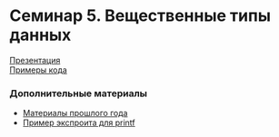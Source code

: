 # Семинар 5. Вещественные типы данных

[Презентация](https://dbeliakov.github.io/hse-os-2018/seminars/05/slides/)  
[Примеры кода](code)  

### Дополнительные материалы
* [Материалы прошлого года](https://github.com/hseos/hseos-course/tree/master/2017/04-arrays)
* [Пример экспроита для printf](https://www.youtube.com/watch?v=0WvrSfcdq1I)
